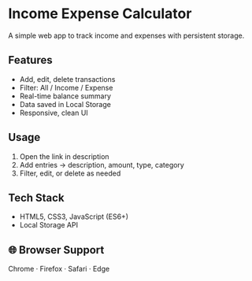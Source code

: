 # Income Expense Calculator  

A simple web app to track income and expenses with persistent storage.  

## Features  
- Add, edit, delete transactions  
- Filter: All / Income / Expense  
- Real-time balance summary  
- Data saved in Local Storage  
- Responsive, clean UI  

## Usage  
1. Open the link in description 
2. Add entries → description, amount, type, category  
3. Filter, edit, or delete as needed  

## Tech Stack  
- HTML5, CSS3, JavaScript (ES6+)  
- Local Storage API  

## 🌐 Browser Support  
Chrome · Firefox · Safari · Edge  


